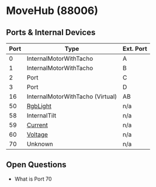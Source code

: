 # MoveHub (88006)

## Ports & Internal Devices

| Port | Type | Ext. Port |
| --- | --- | --- |
| 0  | InternalMotorWithTacho | A |
| 1  | InternalMotorWithTacho | B |
| 2  | Port | C |
| 3  | Port | D |
| 16  | InternalMotorWithTacho (Virtual) | AB |
| 50 | [RgbLight](../devices/rgblight.md) | n/a |
| 58 | InternalTilt | n/a |
| 59 | [Current](../devices/current.md) | n/a |
| 60 | [Voltage](../devices/voltage.md) | n/a |
| 70 | Unknown | n/a |

## Open Questions

- What is Port 70